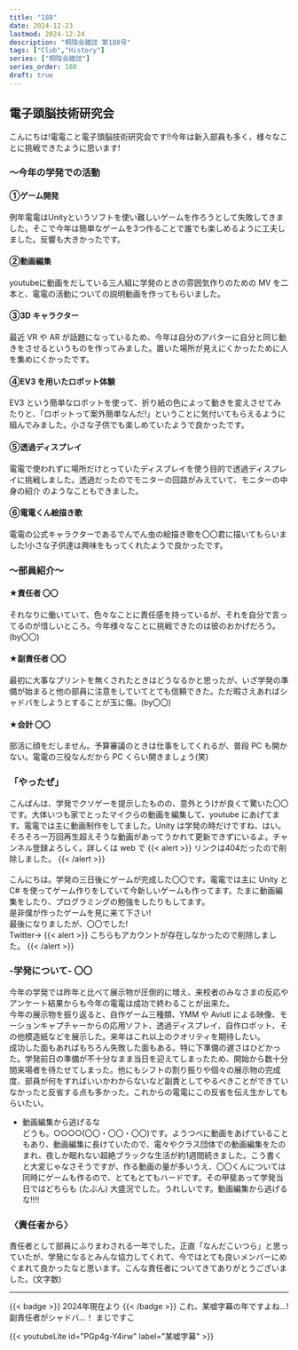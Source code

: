 ```yaml
---
title: "188"
date: 2024-12-23
lastmod: 2024-12-24
description: "桐陰会雑誌 第188号"
tags: ["Club","History"]
series: ["桐陰会雑誌"]
series_order: 188
draft: true
---
```


## 電子頭脳技術研究会

こんにちは!電電こと電子頭脳技術研究会です!!今年は新入部員も多く、様々なことに挑戦できたように思います!
### ～今年の学発での活動
#### ①ゲーム開発
例年電電はUnityというソフトを使い難しいゲームを作ろうとして失敗してきました。そこで今年は簡単なゲームを3つ作ることで誰でも楽しめるように工夫しました。反響も大きかったです。
#### ②動画編集
youtubeに動画をだしている三人組に学発のときの雰囲気作りのための MV を二本と、電電の活動についての説明動画を作ってもらいました。
#### ③3D キャラクター
最近 VR や AR が話題になっているため、今年は自分のアバターに自分と同じ動きをさせるというものを作ってみました。置いた場所が見えにくかったために人を集めにくかったです。
#### ④EV3 を用いたロボット体験
EV3 という簡単なロボットを使って、折り紙の色によって動きを変えさせてみたりと、「ロボットって案外簡単なんだ!」ということに気付いてもらえるように組んでみました。小さな子供でも楽しめていたようで良かったです。
#### ⑤透過ディスプレイ
電電で使われずに場所だけとっていたディスプレイを使う目的で透過ディスプレイに挑戦しました。透過だったのでモニターの回路がみえていて、モニターの中身の紹介
のようなこともできました。
#### ⑥電電くん絵描き歌
電電の公式キャラクターであるでんでん虫の絵描き歌を〇〇君に描いてもらいました!小さな子供達は興味をもってくれたようで良かったです。

### ～部員紹介～
#### ★責任者 〇〇
それなりに働いていて、色々なことに責任感を持っているが、それを自分で言ってるのが惜しいところ。今年様々なことに挑戦できたのは彼のおかげだろう。(by〇〇)
#### ★副責任者 〇〇
最初に大事なプリントを無くされたときはどうなるかと思ったが、いざ学発の準備が始まると他の部員に注意をしていてとても信頼できた。ただ暇さえあればシャドバをしようとすることが玉に傷。(by〇〇)
#### ★会計 〇〇
部活に顔をだしません。予算審議のときは仕事をしてくれるが、普段 PC も開かない。電電の三役なんだから PC くらい開きましょう(笑)

### 「やったぜ」
こんばんは、学発でクソゲーを提示したものの、意外とうけが良くて驚いた〇〇です。大体いつも家でとったマイクらの動画を編集して、youtube にあげてます。電電では主に動画制作をしてました。Unity は学発の時だけですね、はい。そろそろ一万回再生超えそうな動画があってうかれて更新できずにいるよ。チャンネル登録よろしく。詳しくは web で
{{< alert >}}
リンクは404だったので削除しました。
{{< /alert >}}
<br><br>
こんにちは。学発の三日後にゲームが完成した〇〇です。電電では主に Unity と C# を使ってゲーム作りをしていて今新しいゲームも作ってます。たまに動画編集をしたり、プログラミングの勉強をしたりもしてます。<br>
是非僕が作ったゲームを見に来て下さい!<br>
最後になりましたが、〇〇でした!<br>
Twitter→
{{< alert >}}
こちらもアカウントが存在しなかったので削除しました。
{{< /alert >}}

### -学発について- 〇〇
今年の学発では昨年と比べて展示物が圧倒的に増え、来校者のみなさまの反応やアンケート結果からも今年の電電は成功で終わることが出来た。<br>
今年の展示物を振り返ると、自作ゲーム三種類、YMM や Aviutl による映像、モーションキャプチャーからの応用ソフト、透過ディスプレイ、自作ロボット、その他模造紙などを展示した。来年はこれ以上のクオリティを期待したい。<br>
成功した面もあればもちろん失敗した面もある。特に下準備の遅さはひどかった。学発前日の準備が不十分なまま当日を迎えてしまったため、開始から数十分間来場者を待たせてしまった。他にもシフトの割り振りや個々の展示物の完成度、部員が何をすればいいかわからないなど副責としてやるべきことができていなかったと反省する点も多かった。これからの電電にこの反省を伝え生かしてもらいたい。

- 動画編集から逃げるな<br>
どうも。○○○○(〇〇・〇〇・〇〇)です。ようつべに動画をあげていることもあり、動画編集に長けていたので、電々やクラス団体での動画編集をたのまれ、夜しか眠れない超絶ブラックな生活が約1週間続きました。こう書くと大変じゃなさそうですが、作る動画の量が多いうえ、〇〇くんについては同時にゲームも作るので、とてもとてもハードです。その甲斐あって学発当日ではどちらも (たぶん) 大盛況でした。うれしいです。動画編集から逃げるな!!!!

### 〈責任者から〉
責任者として部員にふりまわされる一年でした。正直「なんだこいつら」と思っていたが、学発になるとみんな協力してくれて、今ではとても良いメンバーにめぐまれて良かったなと思います。こんな責任者についてきてありがとうございました。(文字数)

---
{{< badge >}}
2024年現在より
{{< /badge >}}
これ、某嘘字幕の年ですよね…!副責任者がシャドバ…！
まじですこ

{{< youtubeLite id="PGp4g-Y4irw" label="某嘘字幕" >}}